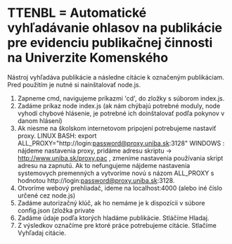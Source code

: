 # TTENBL = Automatické vyhľadávanie ohlasov na publikácie pre evidenciu publikačnej činnosti na Univerzite Komenského
Nástroj vyhľadáva publikácie a následne citácie k označeným publikáciam. Pred použitím je nutné si nainštalovať node.js.
1. Zapneme cmd, navigujeme príkazmi 'cd', do zložky s súborom index.js.
2. Zadáme príkaz node index.js (ak nám chýbajú potrebné moduly, node vyhodí chybové hlásenie, je potrebné ich doinštalovať podľa pokynov v danom hlásení)
3. Ak niesme na školskom internetovom pripojení potrebujeme nastaviť proxy.
LINUX BASH:  export ALL_PROXY="http://login:password@proxy.uniba.sk:3128"
WINDOWS : nájdeme nastavenia proxy, pridáme adresu skriptu ->  http://www.uniba.sk/proxy.pac , zmeníme nastavenia používania skript adresu na zapnutú. Ak to nefungujeme nájdeme nastavenia systemovych premenných a vytvoríme novú s názom ALL_PROXY s hodnotou http://login:password@proxy.uniba.sk:3128.
4. Otvoríme webový prehliadač, ideme na localhost:4000 (alebo iné číslo určené cez node.js)
5. Zadáme autorizačný klúč, ak ho nemáme je k dispozícii v súbore config.json (zložka private
6. Zadáme údaje podľa ktorých hladáme publikácie. Stláčíme Hladaj.
7. Z výsledkov označíme pre ktoré práce potrebujeme citácie. Stlačíme Vyhľadaj citácie.
